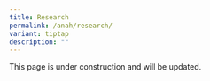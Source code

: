 ```yaml
---
title: Research
permalink: /anah/research/
variant: tiptap
description: ""
---
```

<p>This page is under construction and will be updated. </p><p></p>